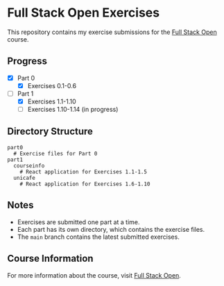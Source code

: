 # Full Stack Open Exercises

This repository contains my exercise submissions for the [Full Stack Open](https://fullstackopen.com/en/) course.

## Progress

- [x] Part 0
  - [x] Exercises 0.1-0.6
- [ ] Part 1
  - [x] Exercises 1.1-1.10
  - [ ] Exercises 1.10-1.14 (in progress)

## Directory Structure

```
part0
  # Exercise files for Part 0
part1
  courseinfo
    # React application for Exercises 1.1-1.5
  unicafe
    # React application for Exercises 1.6-1.10
```

## Notes

- Exercises are submitted one part at a time.
- Each part has its own directory, which contains the exercise files.
- The `main` branch contains the latest submitted exercises.

## Course Information

For more information about the course, visit [Full Stack Open](https://fullstackopen.com/en/).